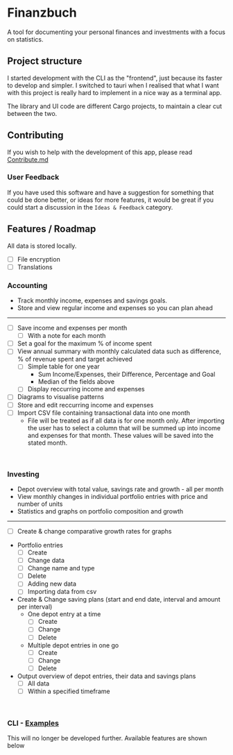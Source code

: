 # Finanzbuch
A tool for documenting your personal finances and investments with a focus on statistics.

## Project structure
I started development with the CLI as the "frontend", just because its faster to develop and simpler. I switched to tauri when I realised that what I want with this project is really hard to implement in a nice way as a terminal app.

The library and UI code are different Cargo projects, to maintain a clear cut between the two.


## Contributing
If you wish to help with the development of this app, please read [Contribute.md](/CONTRIBUTE.md)

### User Feedback
If you have used this software and have a suggestion for something that could be done better, or ideas for more features, it would be great if you could start a discussion in the `Ideas & Feedback` category.

## Features / Roadmap
All data is stored locally.
- [ ] File encryption
- [ ] Translations

### Accounting

- Track monthly income, expenses and savings goals.
- Store and view regular income and expenses so you can plan ahead

---

- [ ] Save income and expenses per month
  - [ ] With a note for each month
- [ ] Set a goal for the maximum % of income spent
- [ ] View annual summary with monthly calculated data such as difference, % of revenue spent and target achieved
  - [ ] Simple table for one year
    - Sum Income/Expenses, their Difference, Percentage and Goal
    - Median of the fields above
  - [ ] Display reccurring income and expenses
- [ ] Diagrams to visualise patterns
- [ ] Store and edit reccurring income and expenses
- [ ] Import CSV file containing transactional data into one month
  - File will be treated as if all data is for one month only. After importing the user has to select a column that will be summed up into income and expenses for that month. These values will be saved into the stated month.

<br>

### Investing
- Depot overview with total value, savings rate and growth - all per month
- View monthly changes in individual portfolio entries with price and number of units
- Statistics and graphs on portfolio composition and growth

---

- [ ] Create & change comparative growth rates for graphs
- Portfolio entries
  - [ ] Create
  - [ ] Change data
  - [ ] Change name and type
  - [ ] Delete
  - [ ] Adding new data
  - [ ] Importing data from csv
- Create & Change saving plans (start and end date, interval and amount per interval)
  - One depot entry at a time
    - [ ] Create
    - [ ] Change
    - [ ] Delete
  - Multiple depot entries in one go
    - [ ] Create
    - [ ] Change
    - [ ] Delete
- Output overview of depot entries, their data and savings plans
  - [ ] All data
  - [ ] Within a specified timeframe

<br>

### CLI - [Examples](./cli/Examples.md)
This will no longer be developed further. Available features are shown below
